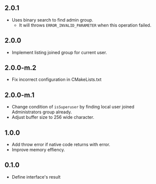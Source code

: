## 2.0.1

* Uses binary search to find admin group.
    * It will throws `ERROR_INVALID_PARAMETER` when this operation failed.

## 2.0.0

* Implement listing joined group for current user.

## 2.0.0-m.2

* Fix incorrect configuration in CMakeLists.txt

## 2.0.0-m.1

* Change condition of `isSuperuser` by finding local user joined Administrators group already.
* Adjust buffer size to 256 wide character.

## 1.0.0

* Add throw error if native code returns with error.
* Improve memory effiency.

## 0.1.0

* Define interface's result
